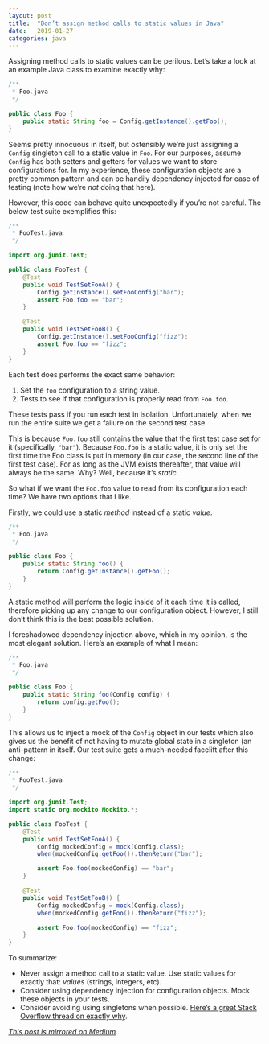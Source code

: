 ```yaml
---
layout: post
title:  "Don’t assign method calls to static values in Java"
date:   2019-01-27
categories: java
---
```


Assigning method calls to static values can be perilous. Let’s take a look at an example Java class to examine exactly why:

```java
/**
 * Foo.java
 */

public class Foo {
    public static String foo = Config.getInstance().getFoo();
}
```

Seems pretty innocuous in itself, but ostensibly we’re just assigning a `Config` singleton call to a static value in `Foo`. For our purposes, assume `Config` has both setters and getters for values we want to store configurations for. In my experience, these configuration objects are a pretty common pattern and can be handily dependency injected for ease of testing (note how we’re _not_ doing that here).

However, this code can behave quite unexpectedly if you’re not careful. The below test suite exemplifies this:

```java
/**
 * FooTest.java
 */

import org.junit.Test;

public class FooTest {
    @Test
    public void TestSetFooA() {
        Config.getInstance().setFooConfig("bar");
        assert Foo.foo == "bar";
    }

    @Test
    public void TestSetFooB() {
        Config.getInstance().setFooConfig("fizz");
        assert Foo.foo == "fizz";
    }
}
```

Each test does performs the exact same behavior:

1. Set the `foo` configuration to a string value.
2. Tests to see if that configuration is properly read from `Foo.foo`.

These tests pass if you run each test in isolation. Unfortunately, when we run the entire suite we get a failure on the second test case.

This is because `Foo.foo` still contains the value that the first test case set for it (specifically, `"bar"`). Because `Foo.foo` is a static value, it is only set the first time the Foo class is put in memory (in our case, the second line of the first test case). For as long as the JVM exists thereafter, that value will always be the same. Why? Well, because it’s _static_.

So what if we want the `Foo.foo` value to read from its configuration each time? We have two options that I like.

Firstly, we could use a static _method_ instead of a static _value_.

```java
/**
 * Foo.java
 */

public class Foo {
    public static String foo() {
        return Config.getInstance().getFoo();
    }
}
```

A static method will perform the logic inside of it each time it is called, therefore picking up any change to our configuration object. However, I still don’t think this is the best possible solution.

I foreshadowed dependency injection above, which in my opinion, is the most elegant solution. Here’s an example of what I mean:

```java
/**
 * Foo.java
 */

public class Foo {
    public static String foo(Config config) {
        return config.getFoo();
    }
}
```

This allows us to inject a mock of the `Config` object in our tests which also gives us the benefit of not having to mutate global state in a singleton (an anti-pattern in itself. Our test suite gets a much-needed facelift after this change:

```java
/**
 * FooTest.java
 */

import org.junit.Test;
import static org.mockito.Mockito.*;

public class FooTest {
    @Test
    public void TestSetFooA() {
        Config mockedConfig = mock(Config.class);
        when(mockedConfig.getFoo()).thenReturn("bar");

        assert Foo.foo(mockedConfig) == "bar";
    }

    @Test
    public void TestSetFooB() {
        Config mockedConfig = mock(Config.class);
        when(mockedConfig.getFoo()).thenReturn("fizz");

        assert Foo.foo(mockedConfig) == "fizz";
    }
}
```

To summarize:
- Never assign a method call to a static value. Use static values for exactly that: _values_ (strings, integers, etc).
- Consider using dependency injection for configuration objects. Mock these objects in your tests.
- Consider avoiding using singletons when possible. [Here’s a great Stack Overflow thread on exactly why][so].

_[This post is mirrored on Medium](https://medium.com/kinetic-dial/dont-assign-method-calls-to-static-values-in-java-35563304fc4d)_.

[so]: https://stackoverflow.com/questions/137975/what-is-so-bad-about-singletons
